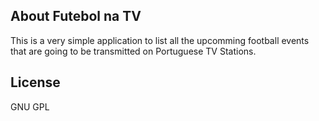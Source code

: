 ## About Futebol na TV

This is a very simple application to list all the upcomming football events that are going to be transmitted on Portuguese TV Stations.

## License

GNU GPL